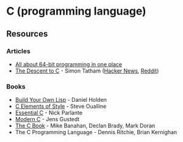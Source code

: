# C \(programming language\)

## Resources

### Articles

* [All about 64-bit programming in one place](https://software.intel.com/content/www/us/en/develop/blogs/all-about-64-bit-programming-in-one-place.html)
* [The Descent to C](https://www.chiark.greenend.org.uk/~sgtatham/cdescent/) - Simon Tatham \([Hacker News](https://news.ycombinator.com/item?id=7134798), [Reddit](https://www.reddit.com/r/programming/comments/1wcily/the_descent_to_c/)\)

### Books

* [Build Your Own Lisp](http://buildyourownlisp.com/contents) - Daniel Holden
* [C Elements of Style](http://www.oualline.com/books.free/style/index.html) - Steve Oualline
* [Essential C](http://cslibrary.stanford.edu/101/EssentialC.pdf) - Nick Parlante
* [Modern C](https://modernc.gforge.inria.fr/) - Jens Gustedt
* [The C Book](https://publications.gbdirect.co.uk/c_book/) - Mike Banahan, Declan Brady, Mark Doran
* The C Programming Language - Dennis Ritchie, Brian Kernighan



